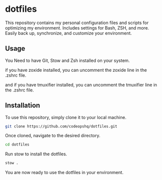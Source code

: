 # dotfiles
This repository contains my personal configuration files and scripts for optimizing my environment. Includes settings for Bash, ZSH, and more. Easily back up, synchronize, and customize your environment.

## Usage

You Need to have Git, Stow and Zsh installed on your system.

if you have zoxide installed, you can uncomment the zoxide line in the .zshrc file.

and if you have tmuxifier installed, you can uncomment the tmuxifier line in the .zshrc file.

## Installation

To use this repository, simply clone it to your local machine. 

```bash
git clone https://github.com/codeopshq/dotfiles.git
```

Once cloned, navigate to the desired directory.

```bash
cd dotfiles
```

Run stow to install the dotfiles.

```bash
stow .
```

You are now ready to use the dotfiles in your environment.
